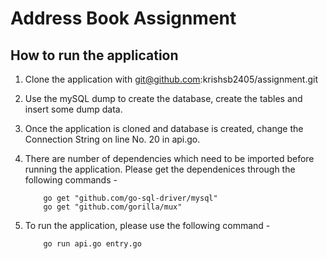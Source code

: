 # Address Book Assignment

## How to run the application

1. Clone the application with git@github.com:krishsb2405/assignment.git

2. Use the mySQL dump to create the database, create the tables and insert some dump data.

3. Once the application is cloned and database is created, change the Connection String on line No. 20 in api.go.

4. There are number of dependencies which need to be imported before running the application. Please get the dependenices through the following commands -

    ```shell
        go get "github.com/go-sql-driver/mysql"
        go get "github.com/gorilla/mux"
    ```

5. To run the application, please use the following command -

    ```shell
        go run api.go entry.go
    ```
